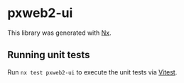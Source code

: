 # pxweb2-ui

This library was generated with [Nx](https://nx.dev).

## Running unit tests 
 
Run `nx test pxweb2-ui` to execute the unit tests via [Vitest](https://vitest.dev/).
 